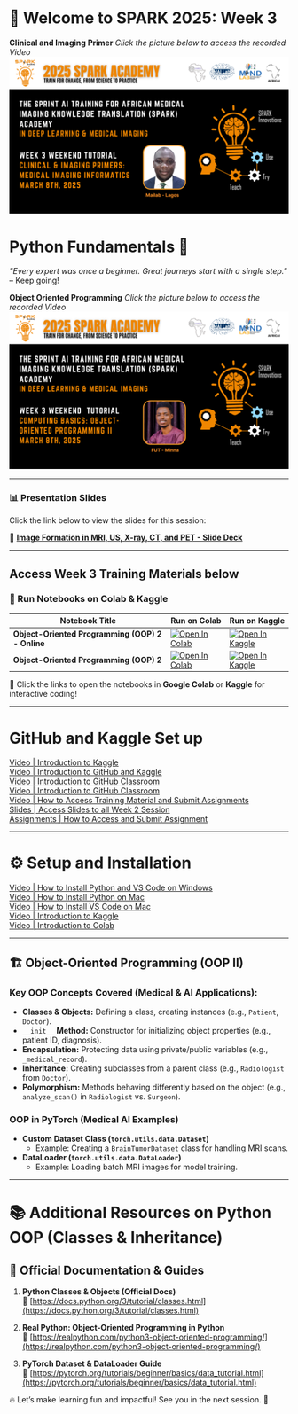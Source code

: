 
# 🚀 Welcome to SPARK 2025: Week 3 
**Clinical and Imaging Primer** _Click the picture below to access the recorded Video_
[!["Image Formation in MRI, US, X-ray, CT, and PET: An Overview of MRI, and PET](https://github.com/SPARK-Academy-2025/SPARK-2025/blob/main/SPARK%202025:%20Week%203%20-%20Object-Oriented%20Programming%20II/Maruf_week_3.png?raw=true)](https://youtu.be/n4WEfpxrLic)

# Python Fundamentals 🐍  

*"Every expert was once a beginner. Great journeys start with a single step."* – Keep going!  

**Object Oriented Programming** _Click the picture below to access the recorded Video_
[![Introduction to Object Oriented Programming(OOP II)](https://github.com/SPARK-Academy-2025/SPARK-2025/blob/main/SPARK%202025:%20Week%203%20-%20Object-Oriented%20Programming%20II/Moses_week3.png.png?raw=true)](https://youtu.be/ik6U_qeccrs)

---

### 📊 Presentation Slides  
Click the link below to view the slides for this session:  

📌 **[Image Formation in MRI, US, X-ray, CT, and PET - Slide Deck](https://github.com/SPARK-Academy-2025/SPARK-2025/blob/main/SPARK%202025%3A%20Week%203%20-%20Object-Oriented%20Programming%20II/Week%203%3A%20Slides/Dr_Maruf.pptx)**  

---


## **Access Week 3 Training Materials below**
### 📖 Run Notebooks on Colab & Kaggle  

| Notebook Title | Run on Colab | Run on Kaggle |
|---------------|-------------|--------------|
| **Object-Oriented Programming (OOP) 2 - Online** | [![Open In Colab](https://colab.research.google.com/assets/colab-badge.svg)](https://colab.research.google.com/drive/1I-XHOAxpDYFQTkPvIGBeAH415UJcjm2P?usp=sharing) | [![Open In Kaggle](https://kaggle.com/static/images/open-in-kaggle.svg)](https://www.kaggle.com/code/aondonamoses/object-oriented-programming-oop-2-online) |
| **Object-Oriented Programming (OOP) 2** | [![Open In Colab](https://colab.research.google.com/assets/colab-badge.svg)](https://colab.research.google.com/drive/1K9jiys-hHmG18HCBLI-hpKpBlZOdeZo_?usp=sharing) | [![Open In Kaggle](https://kaggle.com/static/images/open-in-kaggle.svg)](https://www.kaggle.com/code/aondonamoses/object-oriented-programming-oop-2) |

🚀 Click the links to open the notebooks in **Google Colab** or **Kaggle** for interactive coding!

---

# GitHub and Kaggle Set up
[Video | Introduction to Kaggle](https://youtu.be/0nKvu6x9dU4)    
[Video | Introduction to GitHub and Kaggle](https://youtu.be/XFfogAFQUPY)     
[Video | Introduction to GitHub Classroom](https://youtu.be/fkEFcZu9ItQ)   
[Video | Introduction to GitHub Classroom](https://youtu.be/fkEFcZu9ItQ)   
[Video | How to Access Training Material and Submit Assignments](https://youtu.be/_qSnp0ScHpk)   
[Slides | Access Slides to all Week 2 Session](https://github.com/SPARK-Academy-2025/SPARK-2025/tree/main/SPARK%202025%3A%20Week%202%20-%20Python%20Basics%20%26%20NumPy/Week%202%3A%20Slides)   
[Assignments | How to Access and Submit Assignment](https://classroom.github.com/a/_RCX3LWo)

---

# ⚙️ Setup and Installation
[Video | How to Install Python and VS Code on Windows](https://youtu.be/mIVB-SNycKI)    
[Video | How to Install Python on Mac](https://youtu.be/utVZYVJSTZA)     
[Video | How to Install VS Code on Mac](https://youtu.be/qj5JLEQLelk)   
[Video | Introduction to Kaggle](https://youtu.be/u9MIwoFWXVg)   
[Video | Introduction to Colab](https://youtu.be/rsBiVxzmhG0)   

---

## 🏗️ Object-Oriented Programming (OOP II)  
### **Key OOP Concepts Covered (Medical & AI Applications):**  

- **Classes & Objects:** Defining a class, creating instances (e.g., `Patient`, `Doctor`).  
- `__init__` **Method:** Constructor for initializing object properties (e.g., patient ID, diagnosis).  
- **Encapsulation:** Protecting data using private/public variables (e.g., `_medical_record`).  
- **Inheritance:** Creating subclasses from a parent class (e.g., `Radiologist` from `Doctor`).  
- **Polymorphism:** Methods behaving differently based on the object (e.g., `analyze_scan()` in `Radiologist` vs. `Surgeon`).  

### **OOP in PyTorch (Medical AI Examples)**  
- **Custom Dataset Class (`torch.utils.data.Dataset`)**  
  - Example: Creating a `BrainTumorDataset` class for handling MRI scans.  
- **DataLoader (`torch.utils.data.DataLoader`)**  
  - Example: Loading batch MRI images for model training.  

---

# 📚 Additional Resources on Python OOP (Classes & Inheritance)  

## 📖 Official Documentation & Guides  
1. **Python Classes & Objects (Official Docs)**  
   🔗 [https://docs.python.org/3/tutorial/classes.html](https://docs.python.org/3/tutorial/classes.html)  

2. **Real Python: Object-Oriented Programming in Python**  
   🔗 [https://realpython.com/python3-object-oriented-programming/](https://realpython.com/python3-object-oriented-programming/)  

3. **PyTorch Dataset & DataLoader Guide**  
   🔗 [https://pytorch.org/tutorials/beginner/basics/data_tutorial.html](https://pytorch.org/tutorials/beginner/basics/data_tutorial.html)  

🔥 Let’s make learning fun and impactful! See you in the next session. 🚀  

